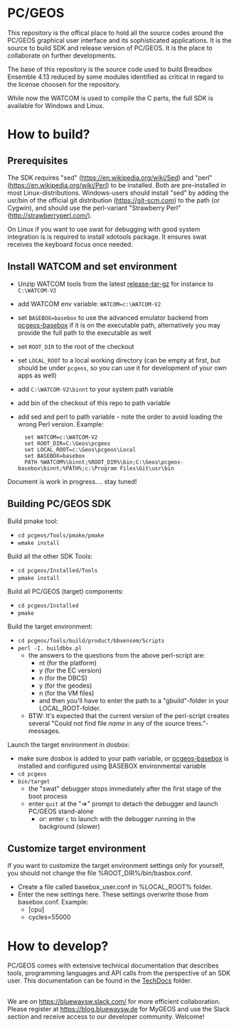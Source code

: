 # PC/GEOS
This repository is the offical place to hold all the source codes around the PC/GEOS graphical user
interface and its sophisticated applications. It is the source to build SDK and release version of PC/GEOS.
It is the place to collaborate on further developments.

The base of this repository is the source code used to build Breadbox Ensemble 4.13 reduced by some modules identified as critical in regard to the license choosen for the repository.

While now the WATCOM is used to compile the C parts, the full SDK is available for Windows and Linux.

# How to build?

## Prerequisites
The SDK requires "sed" (https://en.wikipedia.org/wiki/Sed) and "perl" (https://en.wikipedia.org/wiki/Perl) to be installed. Both are pre-installed in most Linux-distributions. Windows-users should install "sed" by adding the usr/bin of the official git distribution (https://git-scm.com) to the path (or Cygwin), and should use the perl-variant "Strawberry Perl" (http://strawberryperl.com/).

On Linux if you want to use swat for debugging with good system integration is is required to install xdotools package. It ensures swat receives the keyboard focus once needed. 

## Install WATCOM and set environment
- Unzip WATCOM tools from the latest [release-tar-gz](https://github.com/open-watcom/open-watcom-v2/releases/download/2020-12-01-Build/ow-snapshot.tar.gz) for instance to `C:\WATCOM-V2`
- add WATCOM env variable: `WATCOM=c:\WATCOM-V2`
- set `BASEBOX=basebox` to use the advanced emulator backend from [pcgeos-basebox](https://github.com/bluewaysw/pcgeos-basebox/tags) if it is on the executable path, alternatively you may provide the full path to the executable as well
- set `ROOT_DIR` to the root of the checkout
- set `LOCAL_ROOT` to a local working directory (can be empty at first, but should be under `pcgeos`, so you can use it for development of your own apps as well)
- add `C:\WATCOM-V2\binnt` to your system path variable
- add bin of the checkout of this repo to path variable
- add sed and perl to path variable - note the order to avoid loading the wrong Perl version. Example:

        set WATCOM=c:\WATCOM-V2
        set ROOT_DIR=C:\Geos\pcgeos
        set LOCAL_ROOT=c:\Geos\pcgeos\Local
        set BASEBOX=basebox
        PATH %WATCOM%\binnt;%ROOT_DIR%\bin;C:\Geos\pcgeos-basebox\binnt;%PATH%;c:\Program Files\Git\usr\bin

Document is work in progress.... stay tuned!


## Building PC/GEOS SDK
Build pmake tool:
- `cd pcgeos/Tools/pmake/pmake`
- `wmake install`

Build all the other SDK Tools:
- `cd pcgeos/Installed/Tools`
- `pmake install`

Build all PC/GEOS (target) components:
- `cd pcgeos/Installed`
- `pmake`

Build the target environment:
- `cd pcgeos/Tools/build/product/bbxensem/Scripts`
- `perl -I. buildbbx.pl`
  - the answers to the questions from the above perl-script are:
    - nt (for the platform)
    - y (for the EC version)
    - n (for the DBCS)
    - y (for the geodes)
    - n (for the VM files)
    - and then you'll have to enter the path to a "gbuild"-folder in your LOCAL_ROOT-folder.
  - BTW: It's expected that the current version of the perl-script creates several "Could not find file _name_ in any of the source trees."-messages.

Launch the target environment in dosbox:
- make sure dosbox is added to your path variable, or [pcgeos-basebox](https://github.com/bluewaysw/pcgeos-basebox/tags) is installed and configured using BASEBOX environmental variable
- `cd pcgeos`
- `bin/target`
  - the "swat" debugger stops immediately after the first stage of the boot process
  - enter `quit` at the "=>" prompt to detach the debugger and launch PC/GEOS stand-alone
    - or: enter `c` to launch with the debugger running in the background (slower)


## Customize target environment
If you want to customize the target environment settings only for yourself, you should not change the file %ROOT_DIR%/bin/basbox.conf.
- Create a file called basebox_user.conf in %LOCAL_ROOT% folder.
- Enter the new settings here. These settings overwrite those from basebox.conf. Example:
  - [cpu]
  - cycles=55000


# How to develop?

PC/GEOS comes with extensive technical documentation that describes tools, programming languages and API calls from the perspective of an SDK user. This documentation can be found in the [TechDocs](TechDocs/Markdown/index.md) folder.

##
We are on https://bluewaysw.slack.com/ for more efficient collaboration. Please register at https://blog.bluewaysw.de for MyGEOS and use the Slack section and receive access to our developer community. Welcome!
